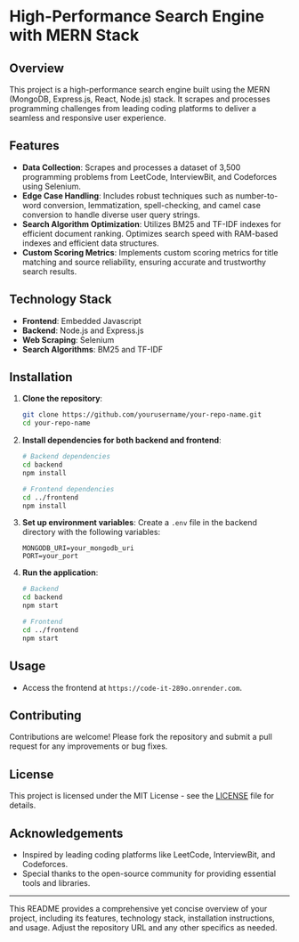 # High-Performance Search Engine with MERN Stack

## Overview

This project is a high-performance search engine built using the MERN (MongoDB, Express.js, React, Node.js) stack. It scrapes and processes programming challenges from leading coding platforms to deliver a seamless and responsive user experience.

## Features

- **Data Collection**: Scrapes and processes a dataset of 3,500 programming problems from LeetCode, InterviewBit, and Codeforces using Selenium.
- **Edge Case Handling**: Includes robust techniques such as number-to-word conversion, lemmatization, spell-checking, and camel case conversion to handle diverse user query strings.
- **Search Algorithm Optimization**: Utilizes BM25 and TF-IDF indexes for efficient document ranking. Optimizes search speed with RAM-based indexes and efficient data structures.
- **Custom Scoring Metrics**: Implements custom scoring metrics for title matching and source reliability, ensuring accurate and trustworthy search results.

## Technology Stack

- **Frontend**: Embedded Javascript
- **Backend**: Node.js and Express.js
- **Web Scraping**: Selenium
- **Search Algorithms**: BM25 and TF-IDF

## Installation

1. **Clone the repository**:
    ```sh
    git clone https://github.com/yourusername/your-repo-name.git
    cd your-repo-name
    ```

2. **Install dependencies for both backend and frontend**:
    ```sh
    # Backend dependencies
    cd backend
    npm install
    
    # Frontend dependencies
    cd ../frontend
    npm install
    ```

3. **Set up environment variables**: Create a `.env` file in the backend directory with the following variables:
    ```env
    MONGODB_URI=your_mongodb_uri
    PORT=your_port
    ```

4. **Run the application**:
    ```sh
    # Backend
    cd backend
    npm start

    # Frontend
    cd ../frontend
    npm start
    ```

## Usage

- Access the frontend at `https://code-it-289o.onrender.com`.

## Contributing

Contributions are welcome! Please fork the repository and submit a pull request for any improvements or bug fixes.

## License

This project is licensed under the MIT License - see the [LICENSE](LICENSE) file for details.

## Acknowledgements

- Inspired by leading coding platforms like LeetCode, InterviewBit, and Codeforces.
- Special thanks to the open-source community for providing essential tools and libraries.

---

This README provides a comprehensive yet concise overview of your project, including its features, technology stack, installation instructions, and usage. Adjust the repository URL and any other specifics as needed.
